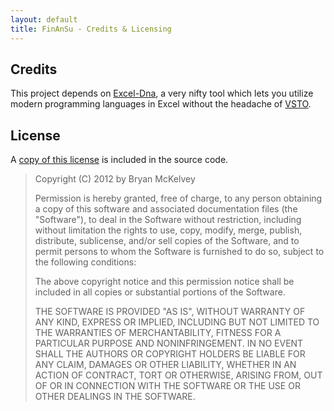 ```yaml
---
layout: default
title: FinAnSu - Credits & Licensing
---
```


Credits
-------

This project depends on [Excel-Dna](http://exceldna.codeplex.com/), a very nifty
tool which lets you utilize modern programming languages in Excel without the
headache of [VSTO](http://en.wikipedia.org/wiki/Visual_Studio_Tools_for_Office).

License
-------

A [copy of this license](https://raw.github.com/brymck/finansu/master/LICENSE)
is included in the source code.

> Copyright (C) 2012 by Bryan McKelvey
>
> Permission is hereby granted, free of charge, to any person obtaining a copy
> of this software and associated documentation files (the "Software"), to
> deal in the Software without restriction, including without limitation the
> rights to use, copy, modify, merge, publish, distribute, sublicense, and/or
> sell copies of the Software, and to permit persons to whom the Software is
> furnished to do so, subject to the following conditions:
>
> The above copyright notice and this permission notice shall be included in all
> copies or substantial portions of the Software.
>
> THE SOFTWARE IS PROVIDED "AS IS", WITHOUT WARRANTY OF ANY KIND, EXPRESS OR
> IMPLIED, INCLUDING BUT NOT LIMITED TO THE WARRANTIES OF MERCHANTABILITY,
> FITNESS FOR A PARTICULAR PURPOSE AND NONINFRINGEMENT. IN NO EVENT SHALL
> THE AUTHORS OR COPYRIGHT HOLDERS BE LIABLE FOR ANY CLAIM, DAMAGES OR OTHER
> LIABILITY, WHETHER IN AN ACTION OF CONTRACT, TORT OR OTHERWISE, ARISING FROM,
> OUT OF OR IN CONNECTION WITH THE SOFTWARE OR THE USE OR OTHER DEALINGS IN THE
> SOFTWARE.

